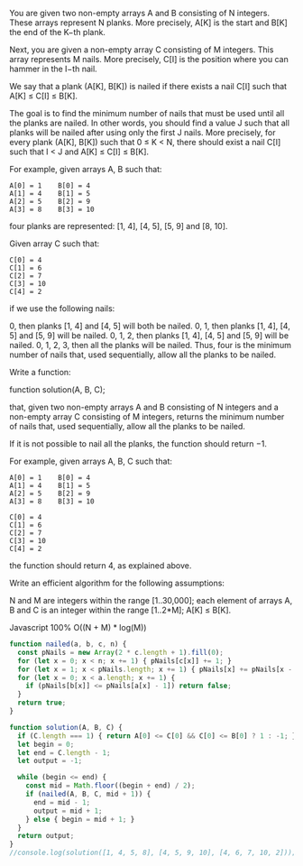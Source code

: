 
You are given two non-empty arrays A and B consisting of N integers. These arrays represent N planks. More precisely, A[K] is the start and B[K] the end of the K−th plank.

Next, you are given a non-empty array C consisting of M integers. This array represents M nails. More precisely, C[I] is the position where you can hammer in the I−th nail.

We say that a plank (A[K], B[K]) is nailed if there exists a nail C[I] such that A[K] ≤ C[I] ≤ B[K].

The goal is to find the minimum number of nails that must be used until all the planks are nailed. In other words, you should find a value J such that all planks will be nailed after using only the first J nails. More precisely, for every plank (A[K], B[K]) such that 0 ≤ K < N, there should exist a nail C[I] such that I < J and A[K] ≤ C[I] ≤ B[K].

For example, given arrays A, B such that:

    A[0] = 1    B[0] = 4
    A[1] = 4    B[1] = 5
    A[2] = 5    B[2] = 9
    A[3] = 8    B[3] = 10
four planks are represented: [1, 4], [4, 5], [5, 9] and [8, 10].

Given array C such that:

    C[0] = 4
    C[1] = 6
    C[2] = 7
    C[3] = 10
    C[4] = 2
if we use the following nails:

0, then planks [1, 4] and [4, 5] will both be nailed.
0, 1, then planks [1, 4], [4, 5] and [5, 9] will be nailed.
0, 1, 2, then planks [1, 4], [4, 5] and [5, 9] will be nailed.
0, 1, 2, 3, then all the planks will be nailed.
Thus, four is the minimum number of nails that, used sequentially, allow all the planks to be nailed.

Write a function:

function solution(A, B, C);

that, given two non-empty arrays A and B consisting of N integers and a non-empty array C consisting of M integers, returns the minimum number of nails that, used sequentially, allow all the planks to be nailed.

If it is not possible to nail all the planks, the function should return −1.

For example, given arrays A, B, C such that:

    A[0] = 1    B[0] = 4
    A[1] = 4    B[1] = 5
    A[2] = 5    B[2] = 9
    A[3] = 8    B[3] = 10

    C[0] = 4
    C[1] = 6
    C[2] = 7
    C[3] = 10
    C[4] = 2
the function should return 4, as explained above.

Write an efficient algorithm for the following assumptions:

N and M are integers within the range [1..30,000];
each element of arrays A, B and C is an integer within the range [1..2*M];
A[K] ≤ B[K].


Javascript 100% O((N + M) * log(M))
```javascript
function nailed(a, b, c, n) {
  const pNails = new Array(2 * c.length + 1).fill(0);
  for (let x = 0; x < n; x += 1) { pNails[c[x]] += 1; }
  for (let x = 1; x < pNails.length; x += 1) { pNails[x] += pNails[x - 1]; }
  for (let x = 0; x < a.length; x += 1) {
    if (pNails[b[x]] <= pNails[a[x] - 1]) return false;
  }
  return true;
}

function solution(A, B, C) {
  if (C.length === 1) { return A[0] <= C[0] && C[0] <= B[0] ? 1 : -1; }
  let begin = 0;
  let end = C.length - 1;
  let output = -1;

  while (begin <= end) {
    const mid = Math.floor((begin + end) / 2);
    if (nailed(A, B, C, mid + 1)) {
      end = mid - 1;
      output = mid + 1;
    } else { begin = mid + 1; }
  }
  return output;
}
//console.log(solution([1, 4, 5, 8], [4, 5, 9, 10], [4, 6, 7, 10, 2])); // 4

```